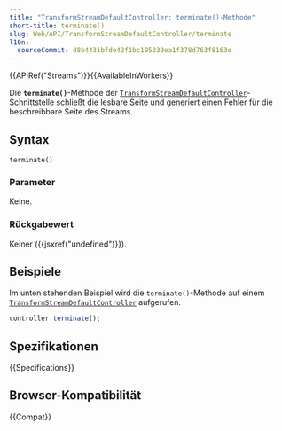```yaml
---
title: "TransformStreamDefaultController: terminate()-Methode"
short-title: terminate()
slug: Web/API/TransformStreamDefaultController/terminate
l10n:
  sourceCommit: d8b4431bfde42f1bc195239ea1f378d763f8163e
---
```


{{APIRef("Streams")}}{{AvailableInWorkers}}

Die **`terminate()`**-Methode der [`TransformStreamDefaultController`](/de/docs/Web/API/TransformStreamDefaultController)-Schnittstelle schließt die lesbare Seite und generiert einen Fehler für die beschreibbare Seite des Streams.

## Syntax

```js-nolint
terminate()
```

### Parameter

Keine.

### Rückgabewert

Keiner ({{jsxref("undefined")}}).

## Beispiele

Im unten stehenden Beispiel wird die `terminate()`-Methode auf einem [`TransformStreamDefaultController`](/de/docs/Web/API/TransformStreamDefaultController) aufgerufen.

```js
controller.terminate();
```

## Spezifikationen

{{Specifications}}

## Browser-Kompatibilität

{{Compat}}

